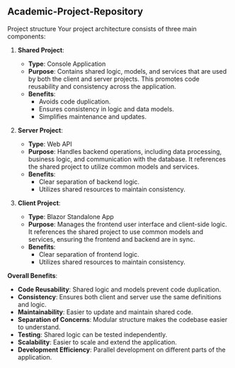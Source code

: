 ## Academic-Project-Repository
Project structure
Your project architecture consists of three main components:

1. **Shared Project**:
   - **Type**: Console Application
   - **Purpose**: Contains shared logic, models, and services that are used by both the client and server projects. This promotes code reusability and consistency across the application.
   - **Benefits**: 
     - Avoids code duplication.
     - Ensures consistency in logic and data models.
     - Simplifies maintenance and updates.

2. **Server Project**:
   - **Type**: Web API
   - **Purpose**: Handles backend operations, including data processing, business logic, and communication with the database. It references the shared project to utilize common models and services.
   - **Benefits**:
     - Clear separation of backend logic.
     - Utilizes shared resources to maintain consistency.

3. **Client Project**:
   - **Type**: Blazor Standalone App
   - **Purpose**: Manages the frontend user interface and client-side logic. It references the shared project to use common models and services, ensuring the frontend and backend are in sync.
   - **Benefits**:
     - Clear separation of frontend logic.
     - Utilizes shared resources to maintain consistency.

**Overall Benefits**:
- **Code Reusability**: Shared logic and models prevent code duplication.
- **Consistency**: Ensures both client and server use the same definitions and logic.
- **Maintainability**: Easier to update and maintain shared code.
- **Separation of Concerns**: Modular structure makes the codebase easier to understand.
- **Testing**: Shared logic can be tested independently.
- **Scalability**: Easier to scale and extend the application.
- **Development Efficiency**: Parallel development on different parts of the application.
